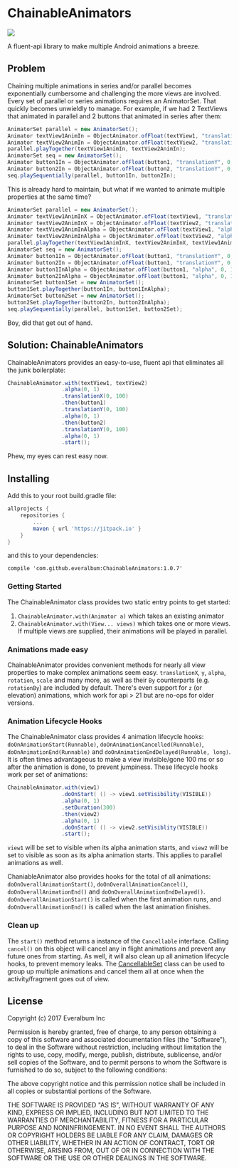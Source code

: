 # ChainableAnimators

[![](https://jitpack.io/v/everalbum/ChainableAnimators.svg)](https://jitpack.io/#everalbum/ChainableAnimators)

A fluent-api library to make multiple Android animations a breeze. 

## Problem 

Chaining multiple animations in series and/or parallel becomes exponentially cumbersome and challenging the more views are involved.
Every set of parallel or series animations requires an AnimatorSet. That quickly becomes unwieldly to manage.
For example, if we had 2 TextViews that animated in parallel and 2 buttons that animated in series after them:
```java
AnimatorSet parallel = new AnimatorSet();
Animator textView1AnimIn = ObjectAnimator.ofFloat(textView1, "translationX", 0, 100);
Animator textView2AnimIn = ObjectAnimator.ofFloat(textView2, "translationX", 0, 100);
parallel.playTogether(textView1AnimIn, textView2AnimIn);
AnimatorSet seq = new AnimatorSet();
Animator button1In = ObjectAnimator.ofFloat(button1, "translationY", 0, 100);
Animator button2In = ObjectAnimator.ofFloat(button2, "translationY", 0, 100);
seq.playSequentially(parallel, button1In, button2In);
```
This is already hard to maintain, but what if we wanted to animate multiple properties at the same time?
```java
AnimatorSet parallel = new AnimatorSet();
Animator textView1AnimInX = ObjectAnimator.ofFloat(textView1, "translationX", 0, 100);
Animator textView2AnimInX = ObjectAnimator.ofFloat(textView2, "translationX", 0, 100);
Animator textView1AnimInAlpha = ObjectAnimator.ofFloat(textView1, "alpha", 0, 1);
Animator textView2AnimInAlpha = ObjectAnimator.ofFloat(textView2, "alpha", 0, 1);
parallel.playTogether(textView1AnimInX, textView2AnimInX, textView1AnimInAlpha, textView2AnimInAlpha);
AnimatorSet seq = new AnimatorSet();
Animator button1In = ObjectAnimator.ofFloat(button1, "translationY", 0, 100);
Animator button2In = ObjectAnimator.ofFloat(button1, "translationY", 0, 100);
Animator button1InAlpha = ObjectAnimator.ofFloat(button1, "alpha", 0, 1);
Animator button2InAlpha = ObjectAnimator.ofFloat(button1, "alpha", 0, 1);
AnimatorSet button1Set = new AnimatorSet();
button1Set.playTogether(button1In, button1InAlpha);
AnimatorSet button2Set = new AnimatorSet();
button2Set.playTogether(button2In, button2InAlpha);
seq.playSequentially(parallel, button1Set, button2Set);
```
Boy, did that get out of hand.

## Solution: ChainableAnimators

ChainableAnimators provides an easy-to-use, fluent api that eliminates all the junk boilerplate:

```java
ChainableAnimator.with(textView1, textView2)
                 .alpha(0, 1)
                 .translationX(0, 100)
                 .then(button1)
                 .translationY(0, 100)
                 .alpha(0, 1)
                 .then(button2)
                 .translationY(0, 100)
                 .alpha(0, 1)
                 .start();              
```

Phew, my eyes can rest easy now.

## Installing

Add this to your root build.gradle file:
```groovy
allprojects {
	repositories {
		...
		maven { url 'https://jitpack.io' }
	}
}
```

and this to your dependencies:

`compile 'com.github.everalbum:ChainableAnimators:1.0.7'`

### Getting Started

The ChainableAnimator class provides two static entry points to get started:
1) `ChainableAnimator.with(Animator a)` which takes an existing animator
2) `ChainableAnimator.with(View... views)` which takes one or more views. If multiple views are supplied, their animations will be played in parallel.

### Animations made easy

ChainableAnimator provides convenient methods for nearly all view properties to make complex animations seem easy. `translationX`, `y`, `alpha`, `rotation`, `scale` and many more, as well as their `By` counterparts (e.g. `rotationBy`) are included by default. There's even support for `z` (or elevation) animations, which work for api > 21 but are no-ops for older versions.

### Animation Lifecycle Hooks

The ChainableAnimator class provides 4 animation lifecycle hooks: `doOnAnimationStart(Runnable)`, `doOnAnimationCancelled(Runnable)`, `doOnAnimationEnd(Runnable)`
and `doOnAnimationEndDelayed(Runnable, long)`. It is often times advantageous to make a view invisible/gone 100 ms or so after the animation is done, to prevent
jumpiness. 
These lifecycle hooks work per set of animations:
```java
ChainableAnimator.with(view1)
                 .doOnStart( () -> view1.setVisibility(VISIBLE))
                 .alpha(0, 1)
                 .setDuration(300)
                 .then(view2)
                 .alpha(0, 1)
                 .doOnStart( () -> view2.setVisiblity(VISIBLE))
                 .start();
```
`view1` will be set to visible when its alpha animation starts, and `view2` will be set to visible as soon as its alpha animation starts.
This applies to parallel animations as well.

ChaniableAnimator also provides hooks for the total of all animations: `doOnOverallAnimationStart()`, `doOnOverallAnimationCancel()`,
`doOnOverallAnimationEnd()` and `doOnOverallAnimationEndDelayed()`. `doOnOverallAnimationStart()` is called when the first animation runs, and `doOnOverallAnimationEnd()` is called
when the last animation finishes. 

### Clean up

The `start()` method returns a instance of the `Cancellable` interface. Calling `cancel()` on this object will cancel any in flight animations and
prevent any future ones from starting. As well, it will also clean up all animation lifecycle hooks, to prevent memory leaks.
The [CancellableSet](https://github.com/everalbum/ChainableAnimators/blob/master/src/main/java/com/everalbum/chainableanimators/CancellableSet.java) class 
can be used to group up multiple animations and cancel them all at once when the activity/fragment goes out of view.


## License

Copyright (c) 2017 Everalbum Inc

Permission is hereby granted, free of charge, to any person obtaining a copy
of this software and associated documentation files (the "Software"), to deal
in the Software without restriction, including without limitation the rights
to use, copy, modify, merge, publish, distribute, sublicense, and/or sell
copies of the Software, and to permit persons to whom the Software is
furnished to do so, subject to the following conditions:

The above copyright notice and this permission notice shall be included in all
copies or substantial portions of the Software.

THE SOFTWARE IS PROVIDED "AS IS", WITHOUT WARRANTY OF ANY KIND, EXPRESS OR
IMPLIED, INCLUDING BUT NOT LIMITED TO THE WARRANTIES OF MERCHANTABILITY,
FITNESS FOR A PARTICULAR PURPOSE AND NONINFRINGEMENT. IN NO EVENT SHALL THE
AUTHORS OR COPYRIGHT HOLDERS BE LIABLE FOR ANY CLAIM, DAMAGES OR OTHER
LIABILITY, WHETHER IN AN ACTION OF CONTRACT, TORT OR OTHERWISE, ARISING FROM,
OUT OF OR IN CONNECTION WITH THE SOFTWARE OR THE USE OR OTHER DEALINGS IN THE
SOFTWARE.
